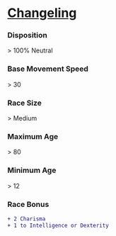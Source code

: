 # **[Changeling](https://www.dndbeyond.com/races/changeling)**
### **Disposition**
\> 100% Neutral
### **Base Movement Speed**
\> 30
### **Race Size**
\> Medium
### **Maximum Age**
\> 80
### **Minimum Age**
\> 12
### **Race Bonus**
```diff
+ 2 Charisma
+ 1 to Intelligence or Dexterity
```
